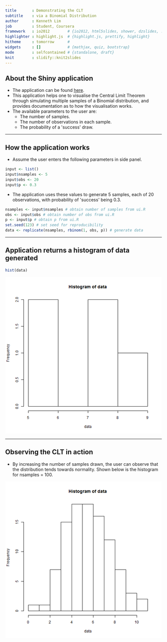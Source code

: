 ```yaml
---
title       : Demonstrating the CLT 
subtitle    : via a Binomial Distribution
author      : Kenneth Lim
job         : Student, Coursera
framework   : io2012        # {io2012, html5slides, shower, dzslides, ...}
highlighter : highlight.js  # {highlight.js, prettify, highlight}
hitheme     : tomorrow      # 
widgets     : []            # {mathjax, quiz, bootstrap}
mode        : selfcontained # {standalone, draft}
knit        : slidify::knit2slides
---
```


## About the Shiny application


* The application can be found [here](https://kenneth-lim.shinyapps.io/Project/).
* This application helps one to visualise the Central Limit Theorem through simulating multiple samples of a Binomial distribution, and provides documentation as to how the visualisation works.
* The available parameters to the user are:
    + The number of samples.
    + The number of observations in each sample.
    + The probability of a 'success' draw. 

---  

## How the application works

* Assume the user enters the following parameters in side panel. 

```r
input <- list()
input$nsamples <- 5
input$obs <- 20
input$p <- 0.3
```

* The application uses these values to generate 5 samples, each of 20 observations, with probability of 'success' being 0.3. 


```r
nsamples <- input$nsamples # obtain number of samples from ui.R 
obs <- input$obs # obtain number of obs from ui.R
p <- input$p # obtain p from ui.R
set.seed(123) # set seed for reproducibility
data <- replicate(nsamples, rbinom(1, obs, p)) # generate data
```


--- 

## Application returns a histogram of data generated


```r
hist(data)
```

![plot of chunk unnamed-chunk-3](figure/unnamed-chunk-3-1.png) 

---

## Observing the CLT in action

* By increasing the number of samples drawn, the user can observe that the distribution tends towards normality. Shown below is the histogram for nsamples = 100. 

![plot of chunk unnamed-chunk-4](figure/unnamed-chunk-4-1.png) 


